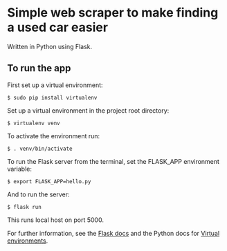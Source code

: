 # Simple web scraper to make finding a used car easier

Written in Python using Flask.

## To run the app

First set up a virtual environment:

`$ sudo pip install virtualenv`

Set up a virtual environment in the project root directory:

`$ virtualenv venv`

To activate the environment run:

`$ . venv/bin/activate`

To run the Flask server from the terminal, set the FLASK_APP environment variable:

`$ export FLASK_APP=hello.py`

And to run the server:

`$ flask run`

This runs local host on port 5000.

For further information, see the [Flask docs](http://flask.pocoo.org/docs/0.12/quickstart/#quickstart) and the Python docs for [Virtual environments](https://pypi.python.org/pypi/virtualenv).
